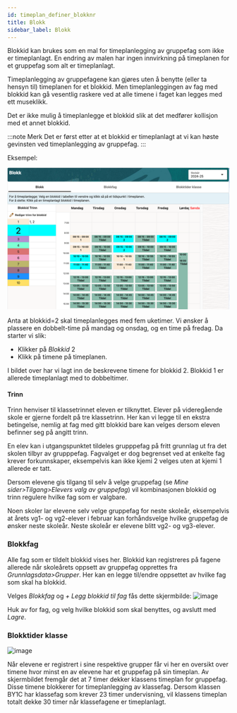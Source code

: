 ```yaml
---
id: timeplan_definer_blokknr
title: Blokk
sidebar_label: Blokk
---
```



Blokkid kan brukes som en mal for timeplanlegging av gruppefag som ikke er timeplanlagt. En endring av malen har ingen innvirkning på timeplanen for et gruppefag som alt er timeplanlagt.

Timeplanlegging av gruppefagene kan gjøres uten å benytte (eller ta hensyn til) timeplanen for et blokkid. Men timeplanleggingen av fag med blokkid kan gå vesentlig raskere ved at alle timene i faget kan legges med ett museklikk. 

Det er ikke mulig å timeplanlegge et blokkid slik at det medfører kollisjon med et annet blokkid. 

:::note Merk
Det er først etter at et blokkid  er timeplanlagt at vi kan høste gevinsten ved timeplanlegging av gruppefag.
:::

Eksempel:

![bilde](/img/tp_blokk.png)

Anta at blokkid=2 skal timeplanlegges med fem uketimer. Vi ønsker å plassere en dobbelt-time på mandag og onsdag, og en time på fredag. Da starter vi  slik:
- Klikker på _Blokkid_ 2 
- Klikk på timene på timeplanen.

I bildet over har vi lagt inn de beskrevene timene for blokkid 2. Blokkid 1 er allerede timeplanlagt med to dobbeltimer. 

#### Trinn
Trinn henviser til klassetrinnet eleven er tilknyttet. Elever på videregående skole er gjerne fordelt på tre klassetrinn. Her kan vi legge til en ekstra betingelse, nemlig at fag med gitt blokkid bare kan velges dersom eleven befinner seg på angitt trinn.

En elev kan i utgangspunktet tildeles grupppefag på fritt grunnlag ut fra det skolen tilbyr av grupppefag. Fagvalget er dog begrenset ved at enkelte fag krever forkunnskaper, eksempelvis kan ikke kjemi 2 velges uten at kjemi 1 allerede er tatt.

Dersom elevene gis tilgang til selv å velge gruppefag (se _Mine sider>Tilgang>Elevers valg av gruppefag_) vil kombinasjonen blokkid og trinn regulere hvilke fag som er valgbare. 

Noen skoler lar elevene selv velge gruppefag for neste skoleår, eksempelvis at årets vg1- og vg2-elever i februar kan forhåndsvelge hvilke gruppefag de ønsker neste skoleår. Neste skoleår er elevene blitt vg2- og vg3-elever.


### Blokkfag
Alle fag som er tildelt blokkid vises her. Blokkid kan registreres på fagene allerede når skoleårets oppsett av gruppefag opprettes fra _Grunnlagsdata>Grupper_.
Her kan en legge til/endre oppsettet av hvilke fag som skal ha blokkid. 

Velges _Blokkfag_ og _+ Legg blokkid til fag_ fås dette skjermbilde:
![image](https://github.com/user-attachments/assets/59e576ed-cb2e-493d-8e19-44ca2bc5cf3e)


Huk av for fag, og velg hvilke blokkid som skal benyttes, og avslutt med _Lagre_.

### Blokktider klasse
![image](https://github.com/BarmanHanssen/iskole/assets/80097133/3128651d-a41a-42e8-97ac-71beda745e03)

Når elevene er registrert i sine respektive grupper får vi her en oversikt over timene hvor minst en av elevene har et gruppefag på sin timeplan. Av skjermbildet fremgår det at 7 timer dekker klassens  timeplan for gruppefag. Disse timene blokkerer for timeplanlegging av klassefag. Dersom klassen BY1C har klassefag som krever 23 timer undervisning, vil klassens timeplan totalt dekke 30 timer når klassefagene er timeplanlagt.
